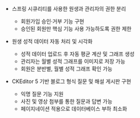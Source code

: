 - 스프링 시큐리티를 사용한 원생과 관리자의 권한 분리
  - 회원가입 승인·거부 기능 구현
  - 승인된 회원만 핵심 기능 사용 가능하도록 권한 제한

- 원생 성적 데이터 자동 처리 및 시각화
  - 성적 데이터 업로드 후 자동 평균 계산 및 그래프 생성
  - 관리자는 월별 성적 그래프를 이미지로 저장 가능
  - 회원은 분반별, 월별 성적 그래프 확인 가능

- CKEditor 5 기반 블로그 형식 질문 및 해설 게시판 구현
  - 익명 질문 기능 지원
  - 사진 및 영상 첨부를 통한 질문과 답변 가능
  - 페이지네이션 적용으로 데이터베이스 부하 최소화

